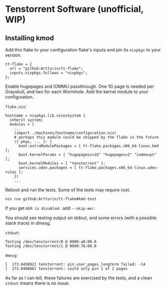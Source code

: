 # Tenstorrent Software (unofficial, WIP)

## Installing kmod

Add this flake to your configuration flake's inputs and pin its `nixpkgs` to your version.

```
tt-flake = {
  url = "github:Artturin/tt-flake";
  inputs.nixpkgs.follows = "nixpkgs";
};
```


Enable hugepages and IOMMU passthrough. One 1G page is needed per Grayskull, and two for each Wormhole. Add the kernel module to your configuration.

`flake.nix`:

```
hostname = nixpkgs.lib.nixosSystem {
  inherit system;
  modules = [
    ...
    (import ./machines/hostname/configuration.nix)
    # perhaps this module could be shipped by the flake in the future
    ({ pkgs, ... }: {
      boot.extraModulePackages = [ tt-flake.packages.x86_64-linux.kmd ];
      boot.kernelParams = [ "hugepagesz=1G" "hugepages=2" "iommu=pt" ];
      boot.kernelModules = [ "tenstorrent" ];
      services.udev.packages = [ tt-flake.packages.x86_64-linux.udev-rules ];
    })
    ...
```

Reboot and run the tests. Some of the tests may require root.

```
nix run github:Artturin/tt-flake#kmd-test
```

If you get `AER is disabled.` add `--skip-aer`.

You should see testing output on stdout, and some errors (with a possible stack trace) in dmesg.

`stdout`:

```
Testing /dev/tenstorrent/0 @ 0000:a8:00.0
Testing /dev/tenstorrent/1 @ 0000:76:00.0
```

`dmesg`:

```
[  173.045092] tenstorrent: pin_user_pages_longterm failed: -14
[  173.046086] tenstorrent: could only pin 1 of 2 pages
```

As far as I can tell, these failures are exercised by the tests, and a clean `stdout` means there is no issue.
